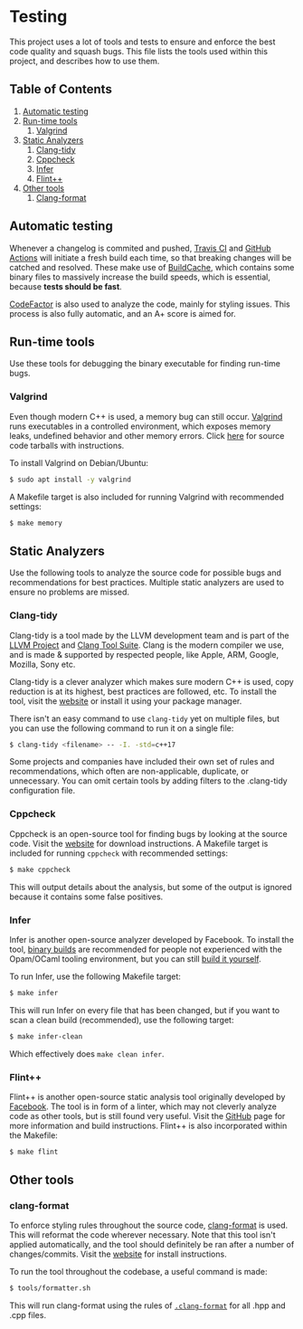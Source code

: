 # Testing
This project uses a lot of tools and tests to ensure and enforce the best code quality and squash bugs. This file lists the tools used within this project, and describes how to use them.

## Table of Contents
1. [Automatic testing](#automatic-testing)
2. [Run-time tools](#runtime-tools)
   1. [Valgrind](#runtime-tools-valgrind)
3. [Static Analyzers](#static-analyzers)
   1. [Clang-tidy](#static-analyzers-clang-tidy)
   2. [Cppcheck](#static-analyzers-cppcheck)
   3. [Infer](#static-analyzers-infer)
   4. [Flint++](#static-analyzers-flint)
4. [Other tools](#other-tools)
   1. [Clang-format](#other-tools-clang-format)

## Automatic testing <a name="automatic-testing"></a>
Whenever a changelog is commited and pushed, [Travis CI](https://travis-ci.com/github/usadson/WebEngine) and [GitHub Actions](https://github.com/usadson/WebEngine/actions) will initiate a fresh build each time, so that breaking changes will be catched and resolved. These make use of [BuildCache](https://github.com/usadson/BuildCache), which contains some binary files to massively increase the build speeds, which is essential, because **tests should be fast**.

[CodeFactor](https://www.codefactor.io/repository/github/usadson/webengine) is also used to analyze the code, mainly for styling issues. This process is also fully automatic, and an A+ score is aimed for.

## Run-time tools <a name="runtime-tools"></a>
Use these tools for debugging the binary executable for finding run-time bugs.
### Valgrind <a name="runtime-tools-valgrind"></a>
Even though modern C++ is used, a memory bug can still occur. [Valgrind](https://www.valgrind.org/) runs executables in a controlled environment, which exposes memory leaks, undefined behavior and other memory errors. Click [here](https://www.valgrind.org/downloads/current.html) for source code tarballs with instructions.

To install Valgrind on Debian/Ubuntu:
```sh
$ sudo apt install -y valgrind
```

A Makefile target is also included for running Valgrind with recommended settings:
```sh
$ make memory
```

## Static Analyzers <a name="static-analyzers"></a>
Use the following tools to analyze the source code for possible bugs and recommendations for best practices. Multiple static analyzers are used to ensure no problems are missed.
### Clang-tidy <a name="static-analyzers-clang-tidy"></a>
Clang-tidy is a tool made by the LLVM development team and is part of the [LLVM Project](https://llvm.org/) and [Clang Tool Suite](https://clang.llvm.org/docs/ClangTools.html). Clang is the modern compiler we use, and is made & supported by respected people, like Apple, ARM, Google, Mozilla, Sony etc.

Clang-tidy is a clever analyzer which makes sure modern C++ is used, copy reduction is at its highest, best practices are followed, etc. To install the tool, visit the [website](https://releases.llvm.org/download.html) or install it using your package manager.

There isn't an easy command to use `clang-tidy` yet on multiple files, but you can use the following command to run it on a single file:
```sh
$ clang-tidy <filename> -- -I. -std=c++17
```
Some projects and companies have included their own set of rules and recommendations, which often are non-applicable, duplicate, or unnecessary. You can omit certain tools by adding filters to the .clang-tidy configuration file.
### Cppcheck <a name="static-analyzers-cppcheck"></a>
Cppcheck is an open-source tool for finding bugs by looking at the source code. Visit the [website](http://cppcheck.sourceforge.net/) for download instructions. A Makefile target is included for running `cppcheck` with recommended settings:
```sh
$ make cppcheck
```
This will output details about the analysis, but some of the output is ignored because it contains some false positives.
### Infer <a name="static-analyzers-infer"></a>
Infer is another open-source analyzer developed by Facebook. To install the tool, [binary builds](https://fbinfer.com/docs/getting-started) are recommended for people not experienced with the Opam/OCaml tooling environment, but you can still [build it yourself](https://github.com/facebook/infer).

To run Infer, use the following Makefile target:
```sh
$ make infer
```
This will run Infer on every file that has been changed, but if you want to scan a clean build (recommended), use the following target:
```sh
$ make infer-clean
```
Which effectively does `make clean infer`.
### Flint++ <a name="static-analyzers-flint"></a>
Flint++ is another open-source static analysis tool originally developed by [Facebook](https://github.com/facebookarchive/flint). The tool is in form of a linter, which may not cleverly analyze code as other tools, but is still found very useful. Visit the [GitHub](https://github.com/JossWhittle/FlintPlusPlus) page for more information and build instructions. Flint++ is also incorporated within the Makefile:
```sh
$ make flint
```

## Other tools <a name="other-tools"></a>
### clang-format <a name="other-tools-clang-format"></a>
To enforce styling rules throughout the source code, [clang-format](https://clang.llvm.org/docs/ClangFormatStyleOptions.html) is used. This will reformat the code wherever necessary. Note that this tool isn't applied automatically, and the tool should definitely be ran after a number of changes/commits. Visit the [website](todo) for install instructions.

To run the tool throughout the codebase, a useful command is made:
```sh
$ tools/formatter.sh
```
This will run clang-format using the rules of [`.clang-format`](https://github.com/usadson/WebEngine/blob/master/.clang-format) for all .hpp and .cpp files.
